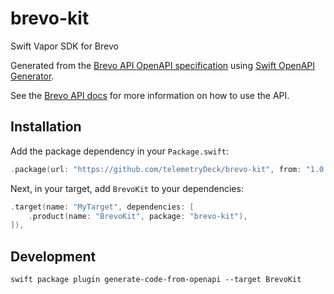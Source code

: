 # brevo-kit
Swift Vapor SDK for Brevo

Generated from the [Brevo API OpenAPI specification](https://api.brevo.com/v3/swagger_definition_v3.yml) 
using [Swift OpenAPI Generator](https://github.com/apple/swift-openapi-generator).

See the [Brevo API docs](https://developers.brevo.com/docs/getting-started) for more information on how to use the API.

## Installation

Add the package dependency in your `Package.swift`:

```swift
.package(url: "https://github.com/telemetryDeck/brevo-kit", from: "1.0.0"),
```

Next, in your target, add `BrevoKit` to your dependencies:

```swift
.target(name: "MyTarget", dependencies: [
    .product(name: "BrevoKit", package: "brevo-kit"),
]),
```

## Development

```
swift package plugin generate-code-from-openapi --target BrevoKit
```

